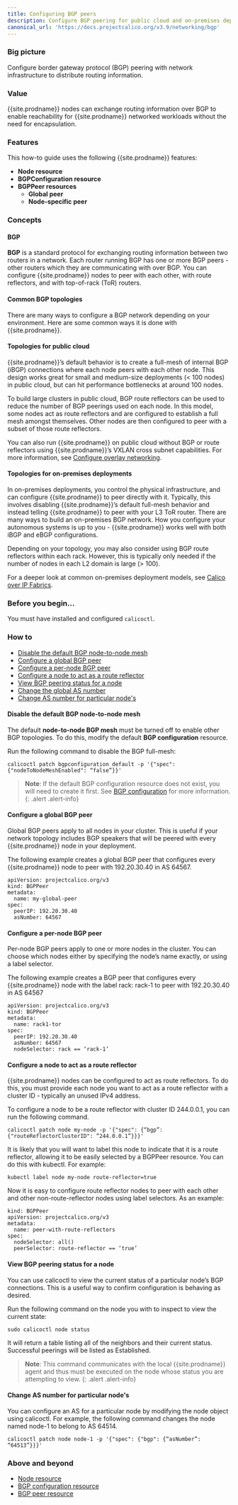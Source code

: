 ```yaml
---
title: Configuring BGP peers
description: Configure BGP peering for public cloud and on-premises deployments with full mesh, node-specific peering, ToR and/or Calico route reflectors.
canonical_url: 'https://docs.projectcalico.org/v3.9/networking/bgp'
---
```


### Big picture

Configure border gateway protocol (BGP) peering with network infrastructure to distribute routing information.

### Value

{{site.prodname}} nodes can exchange routing information over BGP to enable reachability for {{site.prodname}} networked workloads without the need for encapsulation.

### Features

This how-to guide uses the following {{site.prodname}} features:

- **Node resource**
- **BGPConfiguration resource**
- **BGPPeer resources**
  - **Global peer**
  - **Node-specific peer**

### Concepts

#### BGP

**BGP** is a standard protocol for exchanging routing information between two routers in a network. Each router running BGP has one or more BGP peers - other routers which they are communicating with over BGP. You can configure {{site.prodname}} nodes to peer with each other, with route reflectors, and with top-of-rack (ToR) routers.

#### Common BGP topologies

There are many ways to configure a BGP network depending on your environment. Here are some common ways it is done with {{site.prodname}}.

#### Topologies for public cloud

{{site.prodname}}’s default behavior is to create a full-mesh of internal BGP (iBGP) connections where each node peers with each other node. This design works great for small and medium-size deployments (< 100 nodes) in public cloud, but can hit performance bottlenecks at around 100 nodes.

To build large clusters in public cloud, BGP route reflectors can be used to reduce the number of BGP peerings used on each node. In this model, some nodes act as route reflectors and are configured to establish a full mesh amongst themselves. Other nodes are then configured to peer with a subset of those route reflectors.

You can also run {{site.prodname}} on public cloud without BGP or route reflectors using {{site.prodname}}’s VXLAN cross subnet capabilities. For more information, see [Configure overlay networking]({{site.baseurl}}/{{page.version}}/networking/vxlan-ipip).

#### Topologies for on-premises deployments

In on-premises deployments, you control the physical infrastructure, and can configure {{site.prodname}} to peer directly with it. Typically, this involves disabling {{site.prodname}}’s default full-mesh behavior and instead telling {{site.prodname}} to peer with your L3 ToR router. There are many ways to build an on-premises BGP network. How you configure your autonomous systems is up to you - {{site.prodname}} works well with both iBGP and eBGP configurations. 

Depending on your topology, you may also consider using BGP route reflectors within each rack. However, this is typically only needed if the number of nodes in each L2 domain is large (> 100).

For a deeper look at common on-premises deployment models, see [Calico over IP Fabrics]({{site.baseurl}}/{{page.version}}reference/architecture/design/l2-interconnect-fabric).

### Before you begin...

You must have installed and configured `calicoctl`.

### How to

- [Disable the default BGP node-to-node mesh](#disable-the-default-bgp-node-to-node-mesh)
- [Configure a global BGP peer](#configure-a-global-bgp-peer)
- [Configure a per-node BGP peer](#configure-a-per-node-bgp-peer)
- [Configure a node to act as a route reflector](#configure-a-node-to-act-as-a-route-reflector)
- [View BGP peering status for a node](#view-bgp-peering-status-for-a-node)
- [Change the global AS number](#change-the-global-as-number)
- [Change AS number for particular node's](#change-as-number-for-particular-node\'s)

#### Disable the default BGP node-to-node mesh

The default **node-to-node BGP mesh** must be turned off to enable other BGP topologies. To do this, modify the default **BGP configuration** resource.

Run the following command to disable the BGP full-mesh:

```
calicoctl patch bgpconfiguration default -p '{"spec": {"nodeToNodeMeshEnabled": “false”}}'
```

>**Note**: If the default BGP configuration resource does not exist, you will need to create it first. See [BGP configuration]({{site.baseurl}}/{{page.version}}/reference/resources/bgpconfig) for more information.
{: .alert .alert-info}

#### Configure a global BGP peer

Global BGP peers apply to all nodes in your cluster. This is useful if your network topology includes BGP speakers that will be peered with every {{site.prodname}} node in your deployment.

The following example creates a global BGP peer that configures every {{site.prodname}} node to peer with 192.20.30.40 in AS 64567.

```
apiVersion: projectcalico.org/v3
kind: BGPPeer
metadata:
  name: my-global-peer
spec:
  peerIP: 192.20.30.40
  asNumber: 64567
```
#### Configure a per-node BGP peer

Per-node BGP peers apply to one or more nodes in the cluster. You can choose which nodes either by specifying the node’s name exactly, or using a label selector.

The following example creates a BGP peer that configures every {{site.prodname}} node with the label rack: rack-1 to peer with 192.20.30.40 in AS 64567

```
apiVersion: projectcalico.org/v3
kind: BGPPeer
metadata:
  name: rack1-tor
spec:
  peerIP: 192.20.30.40
  asNumber: 64567
  nodeSelector: rack == ‘rack-1’
```
#### Configure a node to act as a route reflector

{{site.prodname}} nodes can be configured to act as route reflectors. To do this, you must provide each node you want to act as a route reflector with a cluster ID - typically an unused IPv4 address.

To configure a node to be a route reflector with cluster ID 244.0.0.1, you can run the following command.

```
calicoctl patch node my-node -p '{"spec": {“bgp”: {"routeReflectorClusterID": “244.0.0.1”}}}'
```

It is likely that you will want to label this node to indicate that it is a route reflector, allowing it to be easily selected by a BGPPeer resource. You can do this with kubectl. For example:

```
kubectl label node my-node route-reflector=true
```
Now it is easy to configure route reflector nodes to peer with each other and other non-route-reflector nodes using label selectors. As an example:

```
kind: BGPPeer
apiVersion: projectcalico.org/v3
metadata:
  name: peer-with-route-reflectors
spec:
  nodeSelector: all()
  peerSelector: route-reflector == ‘true’
```

#### View BGP peering status for a node

You can use calicoctl to view the current status of a particular node’s BGP connections. This is a useful way to confirm configuration is behaving as desired.

Run the following command on the node you with to inspect to view the current state:

```
sudo calicoctl node status
```
It will return a table listing all of the neighbors and their current status. Successful peerings will be listed as Established.

>**Note**: This command communicates with the local {{site.prodname}} agent and thus must be executed on the node whose status you are attempting to view.
{: .alert .alert-info}

#### Change AS number for particular node's

You can configure an AS for a particular node by modifying the node object using calicoctl. For example, the following command changes the node named node-1 to belong to AS 64514.

```
calicoctl patch node node-1 -p '{"spec": {"bgp": {“asNumber”: “64513”}}}'
```
### Above and beyond

- [Node resource]({{site.baseurl}}/{{page.version}}/reference/resources/node)
- [BGP configuration resource]({{site.baseurl}}/{{page.version}}/reference/resources/bgpconfig)
- [BGP peer resource]({{site.baseurl}}/{{page.version}}/reference/resources/bgppeer)
